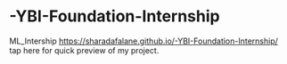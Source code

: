 # -YBI-Foundation-Internship
ML_Intership
 https://sharadafalane.github.io/-YBI-Foundation-Internship/ tap here for quick preview of my project.
